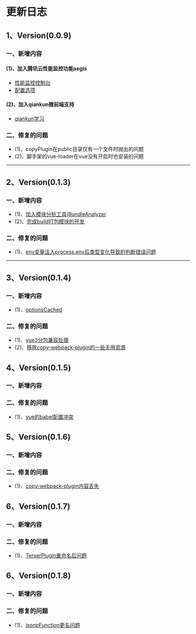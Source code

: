 # 更新日志

## 1、Version(0.0.9)

### 一、新增内容

#### (1)、加入腾讯云性能监控功能aegis
* [性能监控控制台](https://console.cloud.tencent.com/rum)
* [配置选项](https://cloud.tencent.com/document/product/1464/58560)

#### (2)、加入qiankun微前端支持
* [qiankun学习](https://qiankun.umijs.org/zh/guide/tutorial#%E4%B8%BB%E5%BA%94%E7%94%A8)


### 二、修复的问题
* (1)、copyPlugin在public目录仅有一个文件时抛出的问题
* (2)、脚手架的vue-loader在vue没有开启时也安装的问题

<hr>

## 2、Version(0.1.3)

### 一、新增内容
* (1)、[加入模块分析工具(BundleAnalyzer](https://dobettest.atlassian.net/jira/software/c/projects/WREN/boards/5?selectedIssue=WREN-22)
* (2)、[完成build打包模块的开发](https://dobettest.atlassian.net/jira/software/c/projects/WREN/boards/5?modal=detail&selectedIssue=WREN-7)
### 二、修复的问题
* (1)、[env变量注入process.env后类型变化导致的判断错误问题](https://dobettest.atlassian.net/jira/software/c/projects/WREN/boards/5?selectedIssue=WREN-21)

<hr>

## 3、Version(0.1.4)

### 一、新增内容
* (1)、[optionsCached](https://dobettest.atlassian.net/jira/software/c/projects/WREN/boards/5?selectedIssue=WREN-25)
### 二、修复的问题
* (1)、[vue3分包兼容处理](https://dobettest.atlassian.net/jira/software/c/projects/WREN/boards/5?selectedIssue=WREN-23)
* (2)、[移除copy-webpack-plugin的一些无用资源](https://dobettest.atlassian.net/jira/software/c/projects/WREN/boards/5?modal=detail&selectedIssue=WREN-24)

## 4、Version(0.1.5)

### 一、新增内容
### 二、修复的问题
* (1)、[vue的babel配置冲突](https://dobettest.atlassian.net/jira/software/c/projects/WREN/boards/5?selectedIssue=WREN-26)

## 5、Version(0.1.6)

### 一、新增内容
### 二、修复的问题
* (1)、[copy-webpack-plugin内容丢失](https://dobettest.atlassian.net/jira/software/c/projects/WREN/boards/5?selectedIssue=WREN-27)

## 6、Version(0.1.7)

### 一、新增内容
### 二、修复的问题
* (1)、[TerserPlugin重命名后问题](https://dobettest.atlassian.net/browse/WREN-30)

## 6、Version(0.1.8)

### 一、新增内容
### 二、修复的问题
* (1)、[jsonpFunction更名问题](https://dobettest.atlassian.net/browse/WREN-31)
